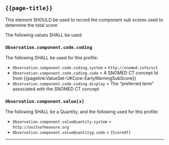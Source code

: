 ## `{{page-title}}`

This element SHOULD be used to record the component sub scores used to determine the total score

The following values SHALL be used:

### `Observation.component.code.coding`
The following SHALL be used for this profile:
- `Observation.component.code.coding.system` = `http://snomed.info/sct`
- `Observation.component.code.coding.code` = A SNOMED CT concept Id from {{pagelink:ValueSet-UKCore-EarlyWarningSubScore}}
- `Observation.component.code.coding.display` = The “preferred term” associated with the SNOMED CT concept

### `Observation.component.value[x]`
The following SHALL be a Quantity, and the following used for this profile:
- `Observation.component.valueQuantity.system` = `http://unitsofmeasure.org`
- `Observation.component.valueQuantityg.code` = `{ScoreOf}`

---
